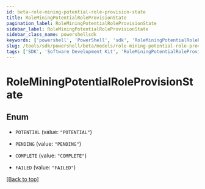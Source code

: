```yaml
---
id: beta-role-mining-potential-role-provision-state
title: RoleMiningPotentialRoleProvisionState
pagination_label: RoleMiningPotentialRoleProvisionState
sidebar_label: RoleMiningPotentialRoleProvisionState
sidebar_class_name: powershellsdk
keywords: ['powershell', 'PowerShell', 'sdk', 'RoleMiningPotentialRoleProvisionState', 'BetaRoleMiningPotentialRoleProvisionState'] 
slug: /tools/sdk/powershell/beta/models/role-mining-potential-role-provision-state
tags: ['SDK', 'Software Development Kit', 'RoleMiningPotentialRoleProvisionState', 'BetaRoleMiningPotentialRoleProvisionState']
---
```



# RoleMiningPotentialRoleProvisionState

## Enum


* `POTENTIAL` (value: `"POTENTIAL"`)

* `PENDING` (value: `"PENDING"`)

* `COMPLETE` (value: `"COMPLETE"`)

* `FAILED` (value: `"FAILED"`)


[[Back to top]](#) 

